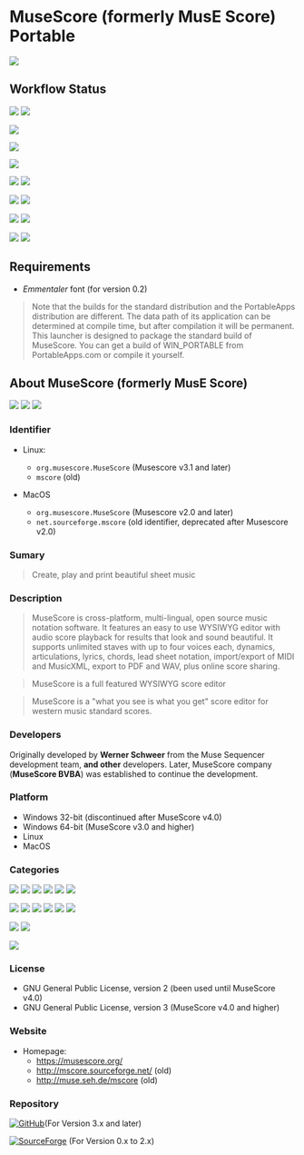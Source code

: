 # MuseScore (formerly MusE Score) Portable
 ![](https://img.shields.io/badge/win--32_|_win--64-informational)

## Workflow Status
 ![](https://img.shields.io/badge/version-v0.2-informational)
 ![](https://img.shields.io/badge/build-passed-success)

 ![](https://img.shields.io/badge/version-v0.7-informational)

 ![](https://img.shields.io/badge/version-v0.8-informational)

 ![](https://img.shields.io/badge/version-v0.9-informational)

 ![](https://img.shields.io/badge/version-v1.0-informational)
 ![](https://img.shields.io/badge/build-passed-success)

 ![](https://img.shields.io/badge/version-v2.0-informational)
 ![](https://img.shields.io/badge/build-passed-success)

 ![](https://img.shields.io/badge/version-v3.0-informational)
 ![](https://img.shields.io/badge/build-passed-success)

 ![](https://img.shields.io/badge/version-v4.0-informational)
 ![](https://img.shields.io/badge/build-passed-success)

## Requirements

- *Emmentaler* font (for version 0.2)

> Note that the builds for the standard distribution and the PortableApps distribution are different. The data path of its application can be determined at compile time, but after compilation it will be permanent. This launcher is designed to package the standard build of MuseScore. You can get a build of WIN_PORTABLE from PortableApps.com or compile it yourself.

## About MuseScore (formerly MusE Score)
 ![](https://img.shields.io/badge/opensource-brightgreen)
 ![](https://img.shields.io/badge/license-GPL_v2_|_GPL_v3-informational)
 ![](https://img.shields.io/badge/Qt-informational)

### Identifier
 - Linux:
   - `org.musescore.MuseScore` (Musescore v3.1 and later)
   - `mscore` (old)

 - MacOS
   - `org.musescore.MuseScore` (Musescore v2.0 and later)
   - `net.sourceforge.mscore` (old identifier, deprecated after Musescore v2.0)

### Sumary
 > Create, play and print beautiful sheet music

### Description
 > MuseScore is cross-platform, multi-lingual, open source music notation software. It features an easy to use WYSIWYG editor with audio score playback for results that look and sound beautiful. It supports unlimited staves with up to four voices each, dynamics, articulations, lyrics, chords, lead sheet notation, import/export of MIDI and MusicXML, export to PDF and WAV, plus online score sharing.

 > MuseScore is a full featured WYSIWYG score editor

 > MuseScore is a "what you see is what you get" score editor for western music
 > standard scores.

### Developers
 Originally developed by **Werner Schweer** from the Muse Sequencer development team, **and other** developers. Later, MuseScore company (**MuseScore BVBA**) was established to continue the development.

### Platform
 - Windows 32-bit (discontinued after MuseScore v4.0)
 - Windows 64-bit (MuseScore v3.0 and higher)
 - Linux
 - MacOS

### Categories
 ![](https://img.shields.io/badge/Graphics-informational)
 ![](https://img.shields.io/badge/2DGraphics-informational)
 ![](https://img.shields.io/badge/VectorGraphics-informational)
 ![](https://img.shields.io/badge/RasterGraphics-informational)
 ![](https://img.shields.io/badge/Publishing-informational)
 ![](https://img.shields.io/badge/Mixer-informational)

 ![](https://img.shields.io/badge/Qt-informational)
 ![](https://img.shields.io/badge/Audio-informational)
 ![](https://img.shields.io/badge/Sequencer-informational)
 ![](https://img.shields.io/badge/Midi-informational)
 ![](https://img.shields.io/badge/AudioVideoEditing-informational)
 ![](https://img.shields.io/badge/Music-informational)

 
 ![](https://img.shields.io/badge/Application-informational)
 ![](https://img.shields.io/badge/AudioVideo-informational)


 ![](https://img.shields.io/badge/public.app--category.music-informational)

### License
 - GNU General Public License, version 2 (been used until MuseScore v4.0)
 - GNU General Public License, version 3 (MuseScore v4.0 and higher)

### Website
 - Homepage:
   - https://musescore.org/
   - http://mscore.sourceforge.net/ (old)
   - http://muse.seh.de/mscore (old)

### Repository
 [![GitHub](https://img.shields.io/badge/GitHub-181717?logo=github&logoColor=fff&style=for-the-badge)](https://github.com/musescore/MuseScore)(For Version 3.x and later)

 [![SourceForge](https://img.shields.io/badge/SourceForge-F60?logo=sourceforge&logoColor=fff&style=for-the-badge)](https://sourceforge.net/projects/mscore/) (For Version 0.x to 2.x)
